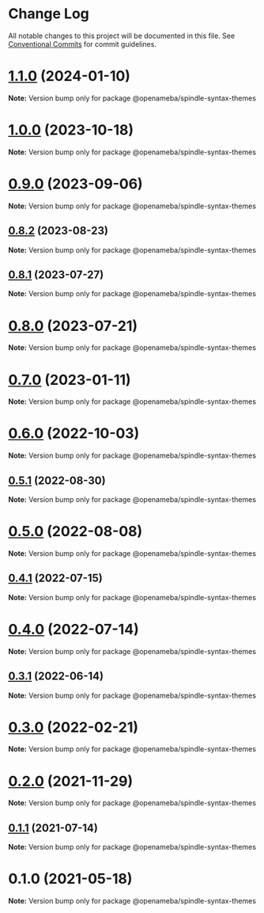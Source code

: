 # Change Log

All notable changes to this project will be documented in this file.
See [Conventional Commits](https://conventionalcommits.org) for commit guidelines.

# [1.1.0](https://github.com/openameba/spindle/compare/@openameba/spindle-syntax-themes@1.0.0...@openameba/spindle-syntax-themes@1.1.0) (2024-01-10)

**Note:** Version bump only for package @openameba/spindle-syntax-themes

# [1.0.0](https://github.com/openameba/spindle/compare/@openameba/spindle-syntax-themes@0.9.0...@openameba/spindle-syntax-themes@1.0.0) (2023-10-18)

**Note:** Version bump only for package @openameba/spindle-syntax-themes

# [0.9.0](https://github.com/openameba/spindle/compare/@openameba/spindle-syntax-themes@0.8.2...@openameba/spindle-syntax-themes@0.9.0) (2023-09-06)

**Note:** Version bump only for package @openameba/spindle-syntax-themes

## [0.8.2](https://github.com/openameba/spindle/compare/@openameba/spindle-syntax-themes@0.8.1...@openameba/spindle-syntax-themes@0.8.2) (2023-08-23)

**Note:** Version bump only for package @openameba/spindle-syntax-themes

## [0.8.1](https://github.com/openameba/spindle/compare/@openameba/spindle-syntax-themes@0.8.0...@openameba/spindle-syntax-themes@0.8.1) (2023-07-27)

**Note:** Version bump only for package @openameba/spindle-syntax-themes

# [0.8.0](https://github.com/openameba/spindle/compare/@openameba/spindle-syntax-themes@0.7.0...@openameba/spindle-syntax-themes@0.8.0) (2023-07-21)

**Note:** Version bump only for package @openameba/spindle-syntax-themes

# [0.7.0](https://github.com/openameba/spindle/compare/@openameba/spindle-syntax-themes@0.6.0...@openameba/spindle-syntax-themes@0.7.0) (2023-01-11)

**Note:** Version bump only for package @openameba/spindle-syntax-themes

# [0.6.0](https://github.com/openameba/spindle/compare/@openameba/spindle-syntax-themes@0.5.1...@openameba/spindle-syntax-themes@0.6.0) (2022-10-03)

**Note:** Version bump only for package @openameba/spindle-syntax-themes

## [0.5.1](https://github.com/openameba/spindle/compare/@openameba/spindle-syntax-themes@0.5.0...@openameba/spindle-syntax-themes@0.5.1) (2022-08-30)

**Note:** Version bump only for package @openameba/spindle-syntax-themes

# [0.5.0](https://github.com/openameba/spindle/compare/@openameba/spindle-syntax-themes@0.4.1...@openameba/spindle-syntax-themes@0.5.0) (2022-08-08)

**Note:** Version bump only for package @openameba/spindle-syntax-themes

## [0.4.1](https://github.com/openameba/spindle/compare/@openameba/spindle-syntax-themes@0.4.0...@openameba/spindle-syntax-themes@0.4.1) (2022-07-15)

**Note:** Version bump only for package @openameba/spindle-syntax-themes

# [0.4.0](https://github.com/openameba/spindle/compare/@openameba/spindle-syntax-themes@0.3.1...@openameba/spindle-syntax-themes@0.4.0) (2022-07-14)

**Note:** Version bump only for package @openameba/spindle-syntax-themes

## [0.3.1](https://github.com/openameba/spindle/compare/@openameba/spindle-syntax-themes@0.3.0...@openameba/spindle-syntax-themes@0.3.1) (2022-06-14)

**Note:** Version bump only for package @openameba/spindle-syntax-themes

# [0.3.0](https://github.com/openameba/spindle/compare/@openameba/spindle-syntax-themes@0.2.0...@openameba/spindle-syntax-themes@0.3.0) (2022-02-21)

**Note:** Version bump only for package @openameba/spindle-syntax-themes

# [0.2.0](https://github.com/openameba/spindle/compare/@openameba/spindle-syntax-themes@0.1.1...@openameba/spindle-syntax-themes@0.2.0) (2021-11-29)

**Note:** Version bump only for package @openameba/spindle-syntax-themes

## [0.1.1](https://github.com/openameba/spindle/compare/@openameba/spindle-syntax-themes@0.1.0...@openameba/spindle-syntax-themes@0.1.1) (2021-07-14)

**Note:** Version bump only for package @openameba/spindle-syntax-themes

# 0.1.0 (2021-05-18)

**Note:** Version bump only for package @openameba/spindle-syntax-themes
